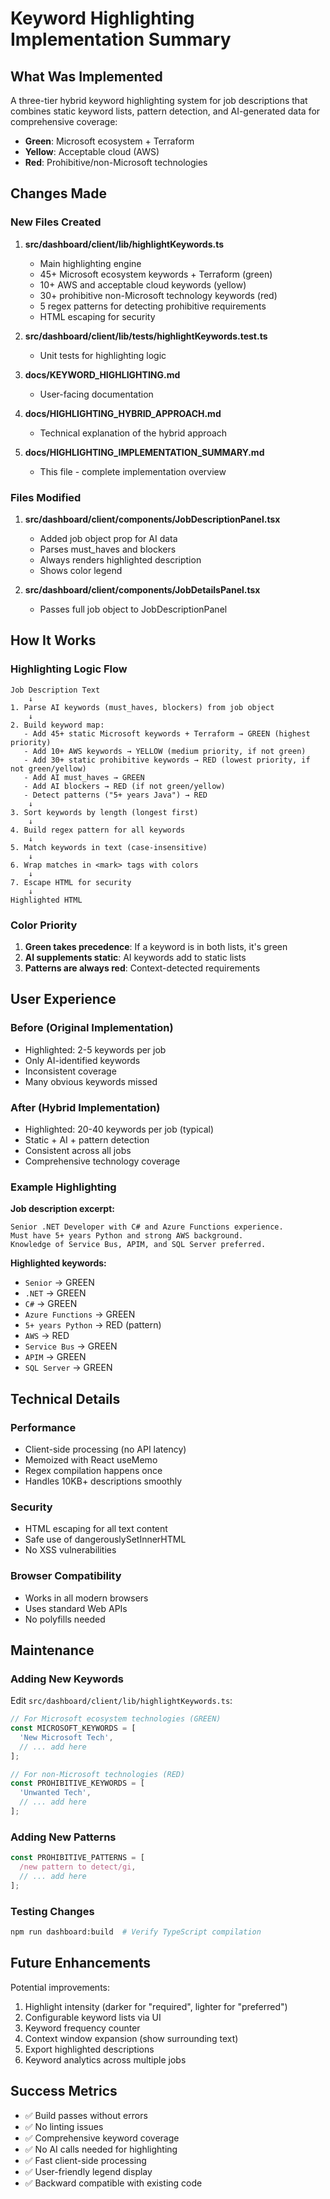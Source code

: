 # Keyword Highlighting Implementation Summary

## What Was Implemented

A three-tier hybrid keyword highlighting system for job descriptions that combines static keyword lists, pattern detection, and AI-generated data for comprehensive coverage:
- **Green**: Microsoft ecosystem + Terraform
- **Yellow**: Acceptable cloud (AWS)
- **Red**: Prohibitive/non-Microsoft technologies

## Changes Made

### New Files Created

1. **src/dashboard/client/lib/highlightKeywords.ts**
   - Main highlighting engine
   - 45+ Microsoft ecosystem keywords + Terraform (green)
   - 10+ AWS and acceptable cloud keywords (yellow)
   - 30+ prohibitive non-Microsoft technology keywords (red)
   - 5 regex patterns for detecting prohibitive requirements
   - HTML escaping for security

2. **src/dashboard/client/lib/__tests__/highlightKeywords.test.ts**
   - Unit tests for highlighting logic

3. **docs/KEYWORD_HIGHLIGHTING.md**
   - User-facing documentation

4. **docs/HIGHLIGHTING_HYBRID_APPROACH.md**
   - Technical explanation of the hybrid approach

5. **docs/HIGHLIGHTING_IMPLEMENTATION_SUMMARY.md**
   - This file - complete implementation overview

### Files Modified

1. **src/dashboard/client/components/JobDescriptionPanel.tsx**
   - Added job object prop for AI data
   - Parses must_haves and blockers
   - Always renders highlighted description
   - Shows color legend

2. **src/dashboard/client/components/JobDetailsPanel.tsx**
   - Passes full job object to JobDescriptionPanel

## How It Works

### Highlighting Logic Flow

```
Job Description Text
    ↓
1. Parse AI keywords (must_haves, blockers) from job object
    ↓
2. Build keyword map:
   - Add 45+ static Microsoft keywords + Terraform → GREEN (highest priority)
   - Add 10+ AWS keywords → YELLOW (medium priority, if not green)
   - Add 30+ static prohibitive keywords → RED (lowest priority, if not green/yellow)
   - Add AI must_haves → GREEN
   - Add AI blockers → RED (if not green/yellow)
   - Detect patterns ("5+ years Java") → RED
    ↓
3. Sort keywords by length (longest first)
    ↓
4. Build regex pattern for all keywords
    ↓
5. Match keywords in text (case-insensitive)
    ↓
6. Wrap matches in <mark> tags with colors
    ↓
7. Escape HTML for security
    ↓
Highlighted HTML
```

### Color Priority

1. **Green takes precedence**: If a keyword is in both lists, it's green
2. **AI supplements static**: AI keywords add to static lists
3. **Patterns are always red**: Context-detected requirements

## User Experience

### Before (Original Implementation)
- Highlighted: 2-5 keywords per job
- Only AI-identified keywords
- Inconsistent coverage
- Many obvious keywords missed

### After (Hybrid Implementation)
- Highlighted: 20-40 keywords per job (typical)
- Static + AI + pattern detection
- Consistent across all jobs
- Comprehensive technology coverage

### Example Highlighting

**Job description excerpt:**
```
Senior .NET Developer with C# and Azure Functions experience.
Must have 5+ years Python and strong AWS background.
Knowledge of Service Bus, APIM, and SQL Server preferred.
```

**Highlighted keywords:**
- `Senior` → GREEN
- `.NET` → GREEN  
- `C#` → GREEN
- `Azure Functions` → GREEN
- `5+ years Python` → RED (pattern)
- `AWS` → RED
- `Service Bus` → GREEN
- `APIM` → GREEN
- `SQL Server` → GREEN

## Technical Details

### Performance
- Client-side processing (no API latency)
- Memoized with React useMemo
- Regex compilation happens once
- Handles 10KB+ descriptions smoothly

### Security
- HTML escaping for all text content
- Safe use of dangerouslySetInnerHTML
- No XSS vulnerabilities

### Browser Compatibility
- Works in all modern browsers
- Uses standard Web APIs
- No polyfills needed

## Maintenance

### Adding New Keywords

Edit `src/dashboard/client/lib/highlightKeywords.ts`:

```typescript
// For Microsoft ecosystem technologies (GREEN)
const MICROSOFT_KEYWORDS = [
  'New Microsoft Tech',
  // ... add here
];

// For non-Microsoft technologies (RED)  
const PROHIBITIVE_KEYWORDS = [
  'Unwanted Tech',
  // ... add here
];
```

### Adding New Patterns

```typescript
const PROHIBITIVE_PATTERNS = [
  /new pattern to detect/gi,
  // ... add here
];
```

### Testing Changes

```bash
npm run dashboard:build  # Verify TypeScript compilation
```

## Future Enhancements

Potential improvements:
1. Highlight intensity (darker for "required", lighter for "preferred")
2. Configurable keyword lists via UI
3. Keyword frequency counter
4. Context window expansion (show surrounding text)
5. Export highlighted descriptions
6. Keyword analytics across multiple jobs

## Success Metrics

- ✅ Build passes without errors
- ✅ No linting issues
- ✅ Comprehensive keyword coverage
- ✅ No AI calls needed for highlighting
- ✅ Fast client-side processing
- ✅ User-friendly legend display
- ✅ Backward compatible with existing code


